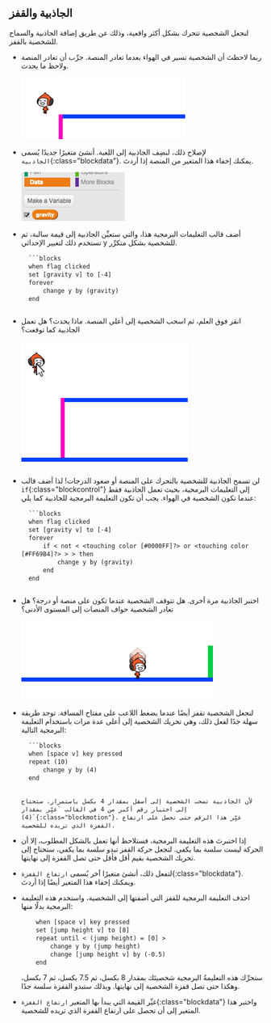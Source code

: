 ## الجاذبية والقفز

لنجعل الشخصية تتحرك بشكل أكثر واقعية، وذلك عن طريق إضافة الجاذبية والسماح للشخصية بالقفز.



+ ربما لاحظتَ أن الشخصية تسير في الهواء بعدما تغادر المنصة. جرِّب أن تغادر المنصة ولاحظ ما يحدث.

	![screenshot](images/dodge-no-gravity.png)

+ لإصلاح ذلك، لنضِف الجاذبية إلى اللعبة. أنشئ متغيرًا جديدًا يُسمى `الجاذبية`{:class="blockdata"}. يمكنك إخفاء هذا المتغير من المنصة إذا أردتَ.

	![screenshot](images/dodge-gravity.png)

+ أضف قالب التعليمات البرمجية هذا، والتي ستعيِّن الجاذبية إلى قيمة سالبة، ثم تستخدم ذلك لتغيير الإحداثي y للشخصية بشكل متكرِّر.

		```blocks
		when flag clicked
		set [gravity v] to [-4]
		forever
			change y by (gravity)
		end
	```

+ انقر فوق العلم، ثم اسحب الشخصية إلى أعلى المنصة. ماذا يحدث؟ هل تعمل الجاذبية كما توقعت؟

	![screenshot](images/dodge-gravity-drag.png)

+ لن تسمح الجاذبية للشخصية بالتحرك على المنصة أو صعود الدرجات! لذا أضف قالب `if`{:class="blockcontrol"} إلى التعليمات البرمجية، بحيث تعمل الجاذبية فقط عندما تكون الشخصية في الهواء. يجب أن تكون التعليمة البرمجية للجاذبية كما يلي:

		```blocks
		when flag clicked
		set [gravity v] to [-4]
		forever
			if < not < <touching color [#0000FF]?> or <touching color [#FF69B4]?> > > then
				change y by (gravity)
			end
		end
	```

+ اختبر الجاذبية مرة أخرى. هل تتوقف الشخصية عندما تكون على منصة أو درجة؟ هل تغادر الشخصية حواف المنصات إلى المستوى الأدنى؟

	![screenshot](images/dodge-gravity-test.png)

+ لنجعل الشخصية تقفز أيضًا عندما يضغط اللاعب على مفتاح المسافة. توجد طريقة سهلة جدًا لفعل ذلك، وهي تحريك الشخصية إلى أعلى عدة مرات باستخدام التعليمة البرمجية التالية:

		```blocks
		when [space v] key pressed
		repeat (10)
			change y by (4)
		end
	```

	لأن الجاذبية تسحب الشخصية إلى أسفل بمقدار 4 بكسل باستمرار، ستحتاج إلى اختيار رقم أكبر من 4 في القالب `غيِّر بمقدار (4)`{:class="blockmotion"}. غيِّر هذا الرقم حتى تحصل على ارتفاع القفزة الذي تريده للشخصية.

+ إذا اختبرتَ هذه التعليمة البرمجية، فستلاحظ أنها تعمل بالشكل المطلوب، إلا أن الحركة ليست سلسة بما يكفي. لتجعل حركة القفز تبدو سلسة بما يكفي، ستحتاج إلى تحريك الشخصية بقيم أقل فأقل حتى تصل القفزة إلى نهايتها.

+ لتفعل ذلك، أنشئ متغيرًا آخر يُسمى `ارتفاع القفزة`{:class="blockdata"}. ويمكنك إخفاء هذا المتغير أيضًا إذا أردتَ.

+ احذف التعليمة البرمجية للقفز التي أضفتها إلى الشخصية، واستخدم هذه التعليمة البرمجية بدلًا منها:

	
	```blocks
		when [space v] key pressed
		set [jump height v] to [8]
		repeat until < (jump height) = [0] >
			change y by (jump height)
			change [jump height v] by (-0.5)
		end
	```

	ستحرِّك هذه التعليمةُ البرمجية شخصيتَك بمقدار 8 بكسل، ثم 7.5 بكسل، ثم 7 بكسل، وهكذا حتى تصل قفزة الشخصية إلى نهايتها. وبذلك ستبدو القفزة سلسة جدًا.

+ غيِّر القيمة التي يبدأ بها المتغير `ارتفاع القفزة`{:class="blockdata"} واختبر هذا المتغير إلى أن تحصل على ارتفاع القفزة الذي تريده للشخصية.



